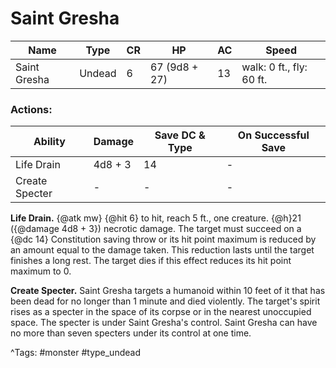# Saint Gresha

| Name | Type | CR | HP | AC | Speed |
|------|------|----|----|----|-------|
| Saint Gresha | Undead | 6 | 67 (9d8 + 27) | 13 | walk: 0 ft., fly: 60 ft. |

### Actions:

| Ability | Damage | Save DC & Type | On Successful Save |
|---------|--------|----------------|--------------------|
| Life Drain | 4d8 + 3 | 14 | - |
| Create Specter | - | - | - |


**Life Drain.** {@atk mw} {@hit 6} to hit, reach 5 ft., one creature. {@h}21 ({@damage 4d8 + 3}) necrotic damage. The target must succeed on a {@dc 14} Constitution saving throw or its hit point maximum is reduced by an amount equal to the damage taken. This reduction lasts until the target finishes a long rest. The target dies if this effect reduces its hit point maximum to 0.

**Create Specter.** Saint Gresha targets a humanoid within 10 feet of it that has been dead for no longer than 1 minute and died violently. The target's spirit rises as a specter in the space of its corpse or in the nearest unoccupied space. The specter is under Saint Gresha's control. Saint Gresha can have no more than seven specters under its control at one time.

^Tags: #monster #type_undead